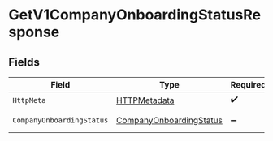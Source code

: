 # GetV1CompanyOnboardingStatusResponse


## Fields

| Field                                                                         | Type                                                                          | Required                                                                      | Description                                                                   |
| ----------------------------------------------------------------------------- | ----------------------------------------------------------------------------- | ----------------------------------------------------------------------------- | ----------------------------------------------------------------------------- |
| `HttpMeta`                                                                    | [HTTPMetadata](../../Models/Components/HTTPMetadata.md)                       | :heavy_check_mark:                                                            | N/A                                                                           |
| `CompanyOnboardingStatus`                                                     | [CompanyOnboardingStatus](../../Models/Components/CompanyOnboardingStatus.md) | :heavy_minus_sign:                                                            | Example response                                                              |
